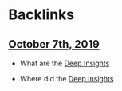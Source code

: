 
# Backlinks
## [October 7th, 2019](<October 7th, 2019.md>)
- What are the [Deep Insights](<Deep Insights.md>)

- Where did the [Deep Insights](<Deep Insights.md>)

